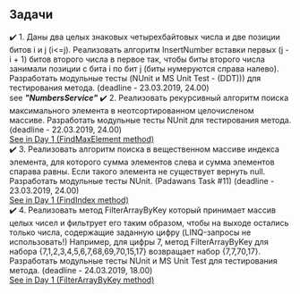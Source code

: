 ## Задачи
:heavy_check_mark: 1. Даны два целых знаковых четырехбайтовых числа и две позиции битов i и j (i<=j). Реализовать алгоритм InsertNumber вставки первых (j - i + 1) битов второго числа в первое так, чтобы биты второго числа занимали позиции с бита i по бит j (биты нумеруются справа налево). Разработать модульные тесты (NUnit и MS Unit Test - (DDT))) для тестирования метода. (deadline - 23.03.2019, 24.00)<br/>
see **_"NumbersService"_**
:heavy_check_mark: 2. Реализовать рекурсивный алгоритм поиска максимального элемента в неотсортированном целочисленом массиве. Разработать модульные тесты NUnit для тестирования метода. (deadline - 22.03.2019, 24.00)<br/> 
[See in Day 1 (FindMaxElement method)](https://github.com/UltramarineDev/NET1.S.2019.Sokolova.01/blob/master/Sorting/ArrayExtension.cs)
<br/>
:heavy_check_mark: 3. Реализовать алгоритм поиска в вещественном массиве индекса элемента, для которого сумма элементов слева и сумма элементов спарава равны. Если такого элемента не существует вернуть null. Разработать модульные тесты NUnit. (Padawans Task #11) (deadline - 23.03.2019, 24.00)<br/>
[See in Day 1 (FindIndex method)](https://github.com/UltramarineDev/NET1.S.2019.Sokolova.01/blob/master/Sorting/ArrayExtension.cs)<br/>
:heavy_check_mark: 4. Реализовать метод FilterArrayByKey который принимает массив целых чисел и фильтрует его таким образом, чтобы на выходе остались только числа, содержащие заданную цифру (LINQ-запросы не использовать!) Например, для цифры 7, метод FilterArrayByKey для набора {7,1,2,3,4,5,6,7,68,69,70,15,17} возвращает набор {7,7,70,17}. Разработать модульные тесты NUnit и MS Unit Test для тестирования метода. (deadline - 24.03.2019, 18.00)<br/>
[See in Day 1 (FilterArrayByKey method)](https://github.com/UltramarineDev/NET1.S.2019.Sokolova.01/blob/master/Sorting/ArrayExtension.cs)
